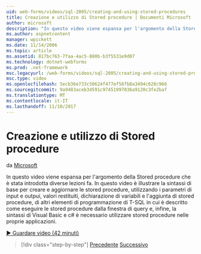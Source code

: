 ```yaml
---
uid: web-forms/videos/sql-2005/creating-and-using-stored-procedures
title: Creazione e utilizzo di Stored procedure | Documenti Microsoft
author: microsoft
description: "In questo video viene espansa per l'argomento della Stored procedure che è stata introdotta diverse lezioni fa. In questo video è illustrare la sintassi di base per creare e aggiornare..."
ms.author: aspnetcontent
manager: wpickett
ms.date: 11/14/2006
ms.topic: article
ms.assetid: 817bc763-7faa-4ac5-880b-b3f5531e9d07
ms.technology: dotnet-webforms
ms.prod: .net-framework
msc.legacyurl: /web-forms/videos/sql-2005/creating-and-using-stored-procedures
msc.type: video
ms.openlocfilehash: 5ecb36e733c50624f477ef58fb8a3494c628c966
ms.sourcegitcommit: 9a9483aceb34591c97451997036a9120c3fe2baf
ms.translationtype: MT
ms.contentlocale: it-IT
ms.lasthandoff: 11/10/2017
---
```

<a name="creating-and-using-stored-procedures"></a>Creazione e utilizzo di Stored procedure
====================
da [Microsoft](https://github.com/microsoft)

In questo video viene espansa per l'argomento della Stored procedure che è stata introdotta diverse lezioni fa. In questo video è illustrare la sintassi di base per creare e aggiornare le stored procedure, utilizzando i parametri di input e outpui, valori restituiti, dichiarazione di variabili e l'aggiunta di stored procedure, di altri elementi di programmazione di T-SQL in cui è descritto come eseguire le stored procedure dalla finestra di query e, infine, la sintassi di Visual Basic e c# è necessario utilizzare stored procedure nelle proprie applicazioni.

[&#9654; Guardare video (42 minuti)](https://channel9.msdn.com/Blogs/ASP-NET-Site-Videos/creating-and-using-stored-procedures)

>[!div class="step-by-step"]
[Precedente](building-and-customizing-reports-in-business-intelligence-development-studio.md)
[Successivo](enabling-full-text-search-in-your-text-data.md)
